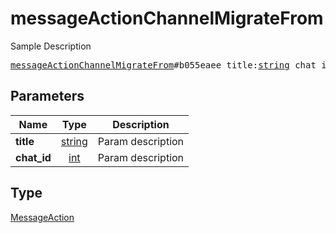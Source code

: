 # messageActionChannelMigrateFrom

Sample Description

<pre>
<a href="../constructor/messageActionChannelMigrateFrom.md">messageActionChannelMigrateFrom</a>#b055eaee title:<a href="../type/string.md">string</a> chat_id:<a href="../type/int.md">int</a> = <a href="../type/MessageAction.md">MessageAction</a>;</pre>
## Parameters

| Name | Type | Description |
|------|:----:|-------------|
| **title** | <a href="../type/string.md">string</a> | Param description |
| **chat_id** | <a href="../type/int.md">int</a> | Param description |

## Type

<a href="../type/MessageAction.md">MessageAction</a>
